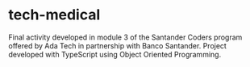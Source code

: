 # tech-medical
Final activity developed in module 3 of the Santander Coders program offered by Ada Tech in partnership with Banco Santander. Project developed with TypeScript using Object Oriented Programming.

